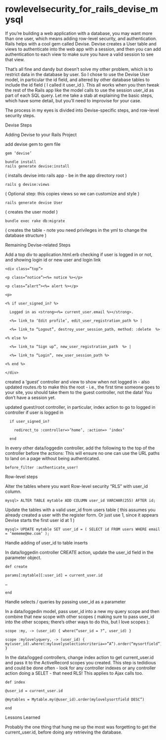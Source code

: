 rowlevelsecurity_for_rails_devise_mysql
=======================================

If you’re building a web application with a database, you may want more than one user, which means adding row-level security, and authentication.  Rails helps with a cool gem called Devise.  Devise creates a User table and views to authenticate into the web app with a session, and then you can add authentication to each view to make sure you have a valid session to see that view.

That’s all fine and dandy but doesn’t solve my other problem, which is to restrict data in the database by user.  So I chose to use the Devise User model, in particular the id field, and altered by other database tables to include the id field ( I called it user_id ).  This all works when you then tweak the rest of the Rails app like the model calls to use the session user_id as part of each SQL query.   Let me take a stab at explaining the basic steps, which have some detail, but you’ll need to improvise for your case.

The process in my eyes is divided into Devise-specific steps, and row-level security steps.

Devise Steps

Adding Devise to your Rails Project

add devise gem to gem file
```
gem ‘devise’
```
```
bundle install
rails generate devise:install
```

( installs devise into rails app - be in the app directory root )

 
```
rails g devise:views
```
( Optional step: this copies views so we can customize and style )
```
rails generate devise User
```
( creates the user model )
```
bundle exec rake db:migrate
```
( creates the table - note you need privileges in the yml to change the database structure )

Remaining Devise-related Steps

Add a top div to application.html.erb checking if user is logged in or not, and showing login id or new user and login link
```
<div class=”top”>

<p class=”notice”><%= notice %></p>

<p class=”alert”><%= alert %></p>

<p>

<% if user_signed_in? %>

  Logged in as <strong><%= current_user.email %></strong>.

  <%= link_to ‘Edit profile’, edit_user_registration_path %> |

  <%= link_to “Logout”, destroy_user_session_path, method: :delete  %>

<% else %>

  <%= link_to “Sign up”, new_user_registration_path  %> |

  <%= link_to “Login”, new_user_session_path %>

<% end %>

</div>
```
created a ‘guest’ controller and view to show when not logged in - also updated routes.rb to make this the root - i.e., the first time someone goes to your site, you should take them to the guest controller, not the data! You don’t have a session yet.

updated guest/root controller, in particular, index action to go to logged in controller if user is logged in 
```
  if user_signed_in?

    redirect_to :controller=>’home’, :action=> ‘index’

  end
```
In every other data/loggedin controller, add the following to the top of the controller before the actions:  This will ensure no one can use the URL paths to land on a page without being authenticated.
```
before_filter :authenticate_user!
```
Row-level steps

Alter the tables where you want Row-level security “RLS” with user_id column.
```
mysql> ALTER TABLE mytable ADD COLUMN user_id VARCHAR(255) AFTER id;
```
Update the tables with a valid user_id from users table ( this assumes you already created a user with the register form. Or just use 1, since it appears Devise starts the first user id at 1 )
```
mysql> UPDATE mytable SET user_id = ( SELECT id FROM users WHERE email = ‘mememe@me.com’ );
```
Handle adding of user_id to table inserts

In data/loggedin controller CREATE action, update the user_id field in the parameter object. 
```
def create

params[:mytable][:user_id] = current_user.id

…

end
```
Handle selects / queries by passing user_id as a parameter

In a data/loggedin model, pass user_id into a new my query scope and then combine that new scope with other scopes ( making sure to pass user_id into the other scopes; there’s other ways to do this, but I love scopes ):
```
scope :my, -> (user_id) { where(“user_id = ?”, user_id) }

scope :mylovelyquery, -> (user_id) { my(user_id).where(:mylovelyselectioncriteria=>”A”).order(“mysortfield”)  }
```
In the data/logged controllers, change index action to get current_user.id and pass it to the ActiveRecord scopes you created.  This step is tedidious and could be done often - look for any controller indexes or any controller action doing a SELET - that need RLS!   This applies to Ajax calls too.
```
def index

@user_id = current_user.id

@mytables = Mytable.my(@user_id).order(mylovelysortfield DESC”)

end
```
Lessons Learned

Probably the one thing that hung me up the most was forgetting to get the current_user.id, before doing any retrieving the database.
